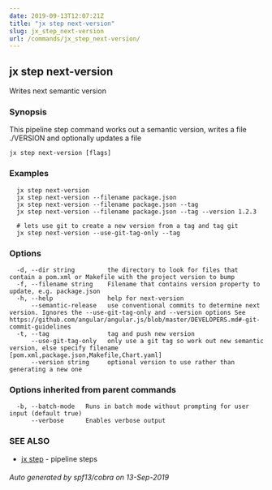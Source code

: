 ```yaml
---
date: 2019-09-13T12:07:21Z
title: "jx step next-version"
slug: jx_step_next-version
url: /commands/jx_step_next-version/
---
```

## jx step next-version

Writes next semantic version

### Synopsis

This pipeline step command works out a semantic version, writes a file ./VERSION and optionally updates a file

```
jx step next-version [flags]
```

### Examples

```
  jx step next-version
  jx step next-version --filename package.json
  jx step next-version --filename package.json --tag
  jx step next-version --filename package.json --tag --version 1.2.3
  
  # lets use git to create a new version from a tag and tag git
  jx step next-version --use-git-tag-only --tag
```

### Options

```
  -d, --dir string         the directory to look for files that contain a pom.xml or Makefile with the project version to bump
  -f, --filename string    Filename that contains version property to update, e.g. package.json
  -h, --help               help for next-version
      --semantic-release   use conventional commits to determine next version. Ignores the --use-git-tag-only and --version options See https://github.com/angular/angular.js/blob/master/DEVELOPERS.md#-git-commit-guidelines
  -t, --tag                tag and push new version
      --use-git-tag-only   only use a git tag so work out new semantic version, else specify filename [pom.xml,package.json,Makefile,Chart.yaml]
      --version string     optional version to use rather than generating a new one
```

### Options inherited from parent commands

```
  -b, --batch-mode   Runs in batch mode without prompting for user input (default true)
      --verbose      Enables verbose output
```

### SEE ALSO

* [jx step](/commands/jx_step/)	 - pipeline steps

###### Auto generated by spf13/cobra on 13-Sep-2019
